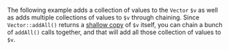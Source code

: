 The following example adds a collection of values to the `Vector` `$v` as well as adds multiple collections of values to `$v` through chaining. Since `Vector::addAll()` returns a [shallow copy](https://en.wikipedia.org/wiki/Object_copying#Shallow_copy) of `$v` itself, you can chain a bunch of `addAll()` calls together, and that will add all those collection of values to `$v`.
